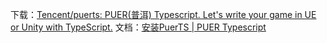 下载：[Tencent/puerts: PUER(普洱) Typescript. Let's write your game in UE or Unity with TypeScript.](https://github.com/Tencent/puerts)
文档：[安装PuerTS | PUER Typescript](https://puerts.github.io/docs/puerts/unity/install/)
